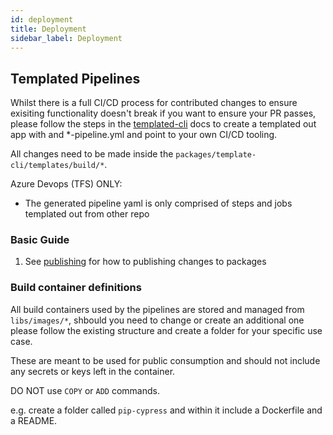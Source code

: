 ```yaml
---
id: deployment
title: Deployment
sidebar_label: Deployment
---
```


## Templated Pipelines

Whilst there is a full CI/CD process for contributed changes to ensure exisiting functionality doesn't break if you want to ensure your PR passes, please follow the steps in the [templated-cli](./packages.md) docs to create a templated out app with and *-pipeline.yml and point to your own CI/CD tooling.

All changes need to be made inside the `packages/template-cli/templates/build/*`.

Azure Devops (TFS) ONLY:
  - The generated pipeline yaml is only comprised of steps and jobs templated out from other repo 

### Basic Guide 

<!-- Add more steps. -->

1. See [publishing](./publishing.md) for how to publishing changes to packages


### Build container definitions
All build containers used by the pipelines are stored and managed from `libs/images/*`, shbould you need to change or create an additional one please follow the existing structure and create a folder for your specific use case. 

These are meant to be used for public consumption and should not include any secrets or keys left in the container.

DO NOT use `COPY` or `ADD` commands.

e.g. create a folder called `pip-cypress` and within it include a Dockerfile and a README.
